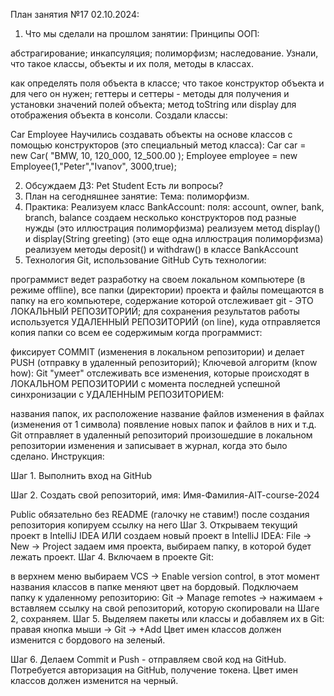 План занятия №17 02.10.2024:
1. Что мы сделали на прошлом занятии:
   Принципы ООП:

абстрагирование;
инкапсуляция;
полиморфизм;
наследование.
Узнали, что такое классы, объекты и их поля, методы в классах.

как определять поля объекта в классе;
что такое конструктор объекта и для чего он нужен;
геттеры и сеттеры - методы для получения и установки значений полей объекта;
метод toString или display для отображения объекта в консоли.
Создали классы:

Car
Employee
Научились создавать объекты на основе классов с помощью конструкторов (это специальный метод класса): Car car = new Car( "BMW, 10, 120_000, 12_500.00 ); Employee employee = new Employee(1,"Peter","Ivanov", 3000,true);

2. Обсуждаем ДЗ:
   Pet
   Student
   Есть ли вопросы?
3. План на сегодняшнее занятие:
   Тема: полиморфизм.
4. Практика:
   Реализуем класс BankAccount:
   поля: account, owner, bank, branch, balance
   создаем несколько конструкторов под разные нужды (это иллюстрация полиморфизма)
   реализуем метод display() и display(String greeting) (это еще одна иллюстрация полиморфизма)
   реализуем методы deposit() и withdraw() в классе BankAccount
5. Технология Git, использование GitHub
   Суть технологии:

программист ведет разработку на своем локальном компьютере (в режиме offline), все папки (директории) проекта и файлы помещаются в папку на его компьютере, содержание которой отслеживает git - ЭТО ЛОКАЛЬНЫЙ РЕПОЗИТОРИЙ;
для сохранения результатов работы используется УДАЛЕННЫЙ РЕПОЗИТОРИЙ (on line), куда отправляется копия папки со всем ее содержимым когда программист:

фиксирует COMMIT (изменения в локальном репозитории) и
делает PUSH (отправку в удаленный репозиторий);
Ключевой алгоритм (know how): Git "умеет" отслеживать все изменения, которые происходят в ЛОКАЛЬНОМ РЕПОЗИТОРИИ с момента последней успешной синхронизации с УДАЛЕННЫМ РЕПОЗИТОРИЕМ:

названия папок, их расположение
название файлов
изменения в файлах (изменения от 1 символа)
появление новых папок и файлов в них
и т.д.
Git отправляет в удаленный репозиторий произошедшие в локальном репозитории изменения и записывает в журнал, когда это было сделано.
Инструкция:

Шаг 1. Выполнить вход на GitHub

Шаг 2. Создать свой репозиторий, имя: Имя-Фамилия-AIT-course-2024

Public
обязательно без README (галочку не ставим!)
после создания репозитория копируем ссылку на него
Шаг 3. Открываем текущий проект в IntelliJ IDEA ИЛИ
создаем новый проект в IntelliJ IDEA:
File -> New -> Project
задаем имя проекта, выбираем папку, в которой будет лежать проект.
Шаг 4. Включаем в проекте Git:

в верхнем меню выбираем VCS -> Enable version control, в этот момент названия классов в папке меняют цвет на бордовый. Подключаем папку к удаленному репозиторию:
Git -> Manage remotes -> нажимаем +
вставляем ссылку на свой репозиторий, которую скопировали на Шаге 2, сохраняем.
Шаг 5. Выделяем пакеты или классы и добавляем их в Git: правая кнопка мыши -> Git -> +Add Цвет имен классов должен изменится с бордового на зеленый.

Шаг 6. Делаем Commit и Push - отправляем свой код на GitHub. Потребуется авторизация на GitHub, получение токена. Цвет имен классов должен изменится на черный.